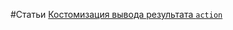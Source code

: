 #Статьи
[Костомизация вывода результата `action`](https://github.com/rainnogame/learning/blob/master/docs/yii2/response/addCustomResponce.md)<Enter>